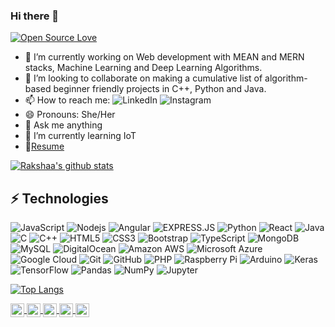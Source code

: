 ### Hi there 👋
[![Open Source Love](https://badges.frapsoft.com/os/v1/open-source.svg?v=102)](https://github.com/ellerbrock/open-source-badge/)

- 🔭 I’m currently working on Web development with MEAN and MERN stacks, Machine Learning and Deep Learning Algorithms.
- 👯 I’m looking to collaborate on making a cumulative list of algorithm-based beginner friendly projects in C++, Python and Java.
- 📫 How to reach me: ![LinkedIn](https://img.shields.io/badge/linkedin%20-%230077B5.svg?&style=flat-square&logo=linkedin&logoColor=white) ![Instagram](https://img.shields.io/badge/rakshaa_viswanathan%20-%23E4405F.svg?&style=flat-square&logo=Instagram&logoColor=white)
- 😄 Pronouns: She/Her
- 💬 Ask me anything
- 🌱 I’m currently learning IoT
- 📝[Resume](https://drive.google.com/file/d/1cic8e6wvwAAHHhIXNlh05ZCsYkpmejzL/view?usp=sharing)


[![Rakshaa's github stats](https://github-readme-stats.vercel.app/api?username=rakshaa2000&hide=stars&count_private=true&show_icons=true&theme=gruvbox&include_all_commits=true)](https://github.com/anuraghazra/github-readme-stats)


## ⚡ Technologies

![JavaScript](https://img.shields.io/badge/-JavaScript-black?style=flat-square&logo=javascript)
![Nodejs](https://img.shields.io/badge/-Nodejs-black?style=flat-square&logo=Node.js)
![Angular](https://img.shields.io/badge/angular%20-%23DD0031.svg?&style=flat-square&logo=angular&logoColor=white)
![EXPRESS.JS](https://img.shields.io/badge/express.js%20-%23404d59.svg?&style=flat-square)
![Python](https://img.shields.io/badge/-Python-black?style=flat-square&logo=Python)
![React](https://img.shields.io/badge/-React-black?style=flat-square&logo=react)
![Java](https://img.shields.io/badge/-java-E34A86?style=flat-square&logo=java)
![C](https://img.shields.io/badge/c%20-%2300599C.svg?&style=flat-square&logo=c)
![C++](https://img.shields.io/badge/-C++-00599C?style=flat-square&logo=c)
![HTML5](https://img.shields.io/badge/-HTML5-E34F26?style=flat-square&logo=html5&logoColor=white)
![CSS3](https://img.shields.io/badge/-CSS3-1572B6?style=flat-square&logo=css3)
![Bootstrap](https://img.shields.io/badge/-Bootstrap-563D7C?style=flat-square&logo=bootstrap)
![TypeScript](https://img.shields.io/badge/-TypeScript-007ACC?style=flat-square&logo=typescript)
![MongoDB](https://img.shields.io/badge/-MongoDB-black?style=flat-square&logo=mongodb)
![MySQL](https://img.shields.io/badge/-MySQL-black?style=flat-square&logo=mysql)
![DigitalOcean](https://img.shields.io/badge/-Digital%20Ocean-darkblue?style=flat-square&logo=digitalocean)
![Amazon AWS](https://img.shields.io/badge/Amazon%20AWS-232F3E?style=flat-square&logo=amazon-aws)
![Microsoft Azure](https://img.shields.io/badge/Microsoft%20Azure-232F7E?style=flat-square&logo=microsoft-azure)
![Google Cloud](https://img.shields.io/badge/Google%20Cloud-black?style=flat-square&logo=google-cloud)
![Git](https://img.shields.io/badge/-Git-black?style=flat-square&logo=git)
![GitHub](https://img.shields.io/badge/-GitHub-181717?style=flat-square&logo=github)
![PHP](https://img.shields.io/badge/php-%23777BB4.svg?&style=flat-square&logo=php&logoColor=white)
![Raspberry Pi](https://img.shields.io/badge/-Raspberry%20Pi-C51A4A?style=flat-square&logo=Raspberry-Pi)
![Arduino](https://img.shields.io/badge/-Arduino-00979D?style=flat-square&logo=Arduino&logoColor=white)
![Keras](https://img.shields.io/badge/Keras%20-%23D00000.svg?&style=flat-square&logo=Keras)
![TensorFlow](https://img.shields.io/badge/TensorFlow%20-%23FF6F00.svg?&style=flat-square&logo=TensorFlow&logoColor=white)
![Pandas](https://img.shields.io/badge/pandas%20-%23150458.svg?&style=flat-square&logo=pandas)
![NumPy](https://img.shields.io/badge/numpy%20-%23013243.svg?&style=flat-square&logo=numpy)
![Jupyter](https://img.shields.io/badge/Jupyter%20-%23F37626.svg?&style=flat-square&logo=Jupyter&logoColor=white)


[![Top Langs](https://github-readme-stats.vercel.app/api/top-langs/?username=rakshaa2000&langs_count=10&layout=compact&theme=gruvbox)](https://github.com/anuraghazra/github-readme-stats)


<a href="https://twitter.com/RakshaaViswana1">
  <img align="center" alt="Rakshaa Viswanathan | Twitter" width="22px" src="https://cdn.jsdelivr.net/npm/simple-icons@v3/icons/twitter.svg" />
</a>
<a href="https://www.linkedin.com/in/rakshaa-viswanathan-0aa891199/">
  <img align="center" alt="Rakshaa Viswanathan's LinkdenIN" width="22px" src="https://cdn.jsdelivr.net/npm/simple-icons@v3/icons/linkedin.svg" />
</a>
<a href="https://www.instagram.com/rakshaa_viswanathan/">
  <img align="center" alt="Rakshaa Viswanathan's Instagram" width="22px" src="https://cdn.jsdelivr.net/npm/simple-icons@v3/icons/instagram.svg" />
</a>
<a href="https://www.reddit.com/user/rakshaa2000/">
  <img align="center" alt="Rakshaa Viswanathan's Reddit" width="22px" src="https://cdn.jsdelivr.net/npm/simple-icons@v3/icons/reddit.svg" />
</a>
<a href="https://leetcode.com/rakshaa2000/">
  <img align="center" alt="Rakshaa Viswanathan's Leetcode" width="22px" src="https://cdn.jsdelivr.net/npm/simple-icons@v3/icons/leetcode.svg" />
</a>
